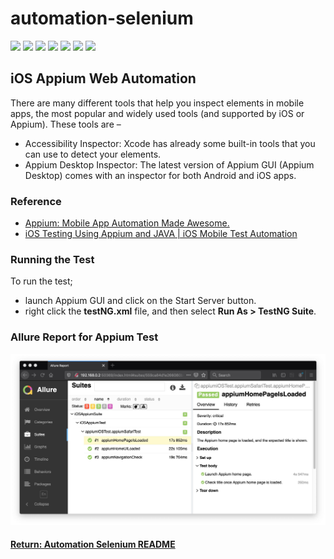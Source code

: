 # automation-selenium

[<img src="https://img.shields.io/badge/-Selenium-brightgreen">](https://www.selenium.dev/) [<img src="https://img.shields.io/badge/-Maven-orangered">](hhttps://maven.apache.org/) [<img src="https://img.shields.io/badge/-Eclipse_IDE-orange">](https://www.eclipse.org/) [<img src="https://img.shields.io/badge/-Java-darkred">](https://www.java.com/en/) [<img src="https://img.shields.io/badge/-TestNG-sandybrown">](https://testng.org/doc/index.html) [<img src="https://img.shields.io/badge/-Appium-blue">](https://appium.io/) [<img src="https://img.shields.io/badge/-iOS-grey">](https://developer.apple.com/)

## iOS Appium Web Automation
There are many different tools that help you inspect elements in mobile apps, the most popular and widely used tools (and supported by iOS or Appium). These tools are –
- Accessibility Inspector: Xcode has already some built-in tools that you can use to detect your elements.
- Appium Desktop Inspector: The latest version of Appium GUI (Appium Desktop) comes with an inspector for both Android and iOS apps.

### Reference
- [Appium: Mobile App Automation Made Awesome.](http://appium.io/)
- [iOS Testing Using Appium and JAVA | iOS Mobile Test Automation](https://www.swtestacademy.com/ios-testing-appium-java/)

### Running the Test
To run the test;
- launch Appium GUI and click on the Start Server button.
- right click the __testNG.xml__ file, and then select __Run As > TestNG Suite__.

### Allure Report for Appium Test
<img src="iOSAppiumResult.jpg">

#### [Return: Automation Selenium README](../README.md)
